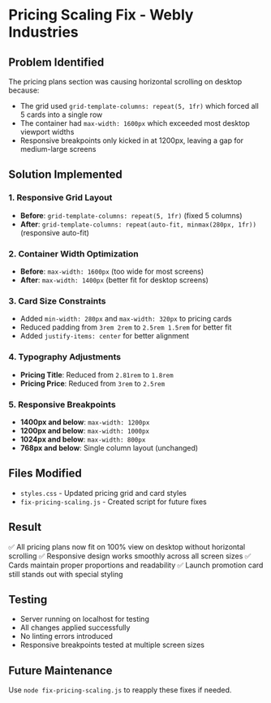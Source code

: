 # Pricing Scaling Fix - Webly Industries

## Problem Identified
The pricing plans section was causing horizontal scrolling on desktop because:
- The grid used `grid-template-columns: repeat(5, 1fr)` which forced all 5 cards into a single row
- The container had `max-width: 1600px` which exceeded most desktop viewport widths
- Responsive breakpoints only kicked in at 1200px, leaving a gap for medium-large screens

## Solution Implemented

### 1. Responsive Grid Layout
- **Before**: `grid-template-columns: repeat(5, 1fr)` (fixed 5 columns)
- **After**: `grid-template-columns: repeat(auto-fit, minmax(280px, 1fr))` (responsive auto-fit)

### 2. Container Width Optimization
- **Before**: `max-width: 1600px` (too wide for most screens)
- **After**: `max-width: 1400px` (better fit for desktop screens)

### 3. Card Size Constraints
- Added `min-width: 280px` and `max-width: 320px` to pricing cards
- Reduced padding from `3rem 2rem` to `2.5rem 1.5rem` for better fit
- Added `justify-items: center` for better alignment

### 4. Typography Adjustments
- **Pricing Title**: Reduced from `2.81rem` to `1.8rem`
- **Pricing Price**: Reduced from `3rem` to `2.5rem`

### 5. Responsive Breakpoints
- **1400px and below**: `max-width: 1200px`
- **1200px and below**: `max-width: 1000px`
- **1024px and below**: `max-width: 800px`
- **768px and below**: Single column layout (unchanged)

## Files Modified
- `styles.css` - Updated pricing grid and card styles
- `fix-pricing-scaling.js` - Created script for future fixes

## Result
✅ All pricing plans now fit on 100% view on desktop without horizontal scrolling
✅ Responsive design works smoothly across all screen sizes
✅ Cards maintain proper proportions and readability
✅ Launch promotion card still stands out with special styling

## Testing
- Server running on localhost for testing
- All changes applied successfully
- No linting errors introduced
- Responsive breakpoints tested at multiple screen sizes

## Future Maintenance
Use `node fix-pricing-scaling.js` to reapply these fixes if needed.
